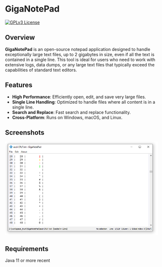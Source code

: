 # GigaNotePad

[![GPLv3 License](https://img.shields.io/badge/License-GPLv3-blue.svg)](https://www.gnu.org/licenses/gpl-3.0)

## Overview

**GigaNotePad** is an open-source notepad application designed to handle exceptionally large text files, up to 2 gigabytes in size, even if all the text is contained in a single line. 
This tool is ideal for users who need to work with extensive logs, data dumps, or any large text files that typically exceed the capabilities of standard text editors.

## Features

- **High Performance**: Efficiently open, edit, and save very large files.
- **Single Line Handling**: Optimized to handle files where all content is in a single line.
- **Search and Replace**: Fast search and replace functionality.
- **Cross-Platform**: Runs on Windows, macOS, and Linux.

## Screenshots
 
<p align="center"><img src="https://raw.githubusercontent.com/openconcerto/GigaNotePad/main/screenshot1.png" width="829"></p>
 

## Requirements

Java 11 or more recent

